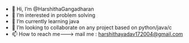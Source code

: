 - 👋 Hi, I’m @HarshithaGangadharan
- 👀 I’m interested in problem solving 
- 🌱 I’m currently learning java
- 💞️ I’m looking to collaborate on any project based on python/java/c
- 📫 How to reach me---> mail me : harshithayadav172004@gmail.com

<!---
HarshithaGangadharan/HarshithaGangadharan is a ✨ special ✨ repository because its `README.md` (this file) appears on your GitHub profile.
You can click the Preview link to take a look at your changes.
--->
